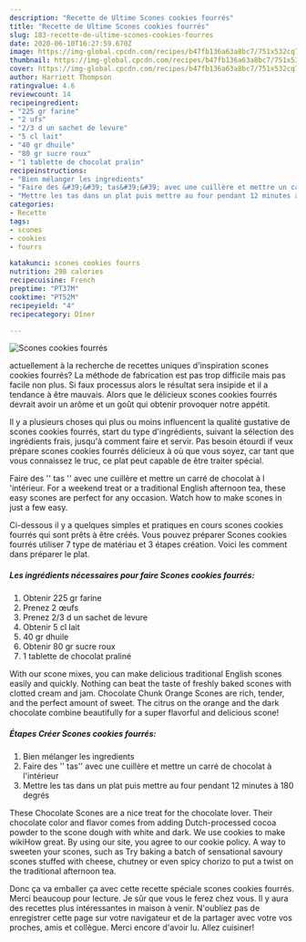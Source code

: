```yaml
---
description: "Recette de Ultime Scones cookies fourrés"
title: "Recette de Ultime Scones cookies fourrés"
slug: 183-recette-de-ultime-scones-cookies-fourres
date: 2020-06-10T16:27:59.670Z
image: https://img-global.cpcdn.com/recipes/b47fb136a63a8bc7/751x532cq70/scones-cookies-fourres-photo-principale-de-la-recette.jpg
thumbnail: https://img-global.cpcdn.com/recipes/b47fb136a63a8bc7/751x532cq70/scones-cookies-fourres-photo-principale-de-la-recette.jpg
cover: https://img-global.cpcdn.com/recipes/b47fb136a63a8bc7/751x532cq70/scones-cookies-fourres-photo-principale-de-la-recette.jpg
author: Harriett Thompson
ratingvalue: 4.6
reviewcount: 14
recipeingredient:
- "225 gr farine"
- "2 ufs"
- "2/3 d un sachet de levure"
- "5 cl lait"
- "40 gr dhuile"
- "80 gr sucre roux"
- "1 tablette de chocolat pralin"
recipeinstructions:
- "Bien mélanger les ingredients"
- "Faire des &#39;&#39; tas&#39;&#39; avec une cuillère et mettre un carré de chocolat à l&#39;intérieur"
- "Mettre les tas dans un plat puis mettre au four pendant 12 minutes à 180 degrés"
categories:
- Recette
tags:
- scones
- cookies
- fourrs

katakunci: scones cookies fourrs 
nutrition: 298 calories
recipecuisine: French
preptime: "PT37M"
cooktime: "PT52M"
recipeyield: "4"
recipecategory: Dîner

---
```



![Scones cookies fourrés](https://img-global.cpcdn.com/recipes/b47fb136a63a8bc7/751x532cq70/scones-cookies-fourres-photo-principale-de-la-recette.jpg)

actuellement à la recherche de recettes uniques d'inspiration scones cookies fourrés? La méthode de fabrication est pas trop difficile mais pas facile non plus. Si faux processus alors le résultat sera insipide et il a tendance à être mauvais. Alors que le délicieux scones cookies fourrés devrait avoir un arôme et un goût qui obtenir provoquer notre appétit.

Il y a plusieurs choses qui plus ou moins influencent la qualité gustative de scones cookies fourrés, start du type d'ingrédients, suivant la sélection des ingrédients frais, jusqu'à comment faire et servir. Pas besoin étourdi if veux prépare scones cookies fourrés délicieux à où que vous soyez, car tant que vous connaissez le truc, ce plat peut capable de être traiter spécial.

Faire des &#39;&#39; tas &#39;&#39; avec une cuillère et mettre un carré de chocolat à l &#39;intérieur. For a weekend treat or a traditional English afternoon tea, these easy scones are perfect for any occasion. Watch how to make scones in just a few easy.


Ci-dessous il y a quelques simples et pratiques en cours scones cookies fourrés qui sont prêts à être créés. Vous pouvez préparer Scones cookies fourrés utiliser 7 type de matériau et 3 étapes création. Voici les comment dans préparer le plat.

<!--inarticleads1-->

##### Les ingrédients nécessaires pour faire Scones cookies fourrés:

1. Obtenir 225 gr farine
1. Prenez 2 œufs
1. Prenez 2/3 d un sachet de levure
1. Obtenir 5 cl lait
1.  40 gr dhuile
1. Obtenir 80 gr sucre roux
1.  1 tablette de chocolat praliné


With our scone mixes, you can make delicious traditional English scones easily and quickly. Nothing can beat the taste of freshly baked scones with clotted cream and jam. Chocolate Chunk Orange Scones are rich, tender, and the perfect amount of sweet. The citrus on the orange and the dark chocolate combine beautifully for a super flavorful and delicious scone! 

<!--inarticleads2-->

##### Étapes Créer Scones cookies fourrés:

1. Bien mélanger les ingredients
1. Faire des &#39;&#39; tas&#39;&#39; avec une cuillère et mettre un carré de chocolat à l&#39;intérieur
1. Mettre les tas dans un plat puis mettre au four pendant 12 minutes à 180 degrés


These Chocolate Scones are a nice treat for the chocolate lover. Their chocolate color and flavor comes from adding Dutch-processed cocoa powder to the scone dough with white and dark. We use cookies to make wikiHow great. By using our site, you agree to our cookie policy. A way to sweeten your scones, such as Try baking a batch of sensational savoury scones stuffed with cheese, chutney or even spicy chorizo to put a twist on the traditional afternoon tea. 


Donc ça va emballer ça avec cette recette spéciale scones cookies fourrés. Merci beaucoup pour lecture. Je sûr que vous le ferez chez vous. Il y aura des recettes plus  intéressantes in maison à venir. N'oubliez pas de enregistrer cette page sur votre navigateur et de la partager avec votre vos proches, amis et collègue. Merci encore d'avoir lu. Allez cuisiner!
